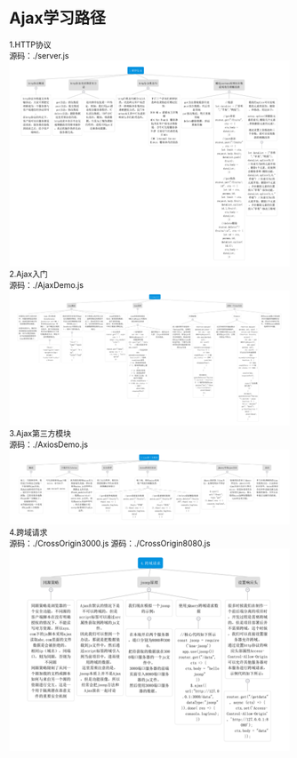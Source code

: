 # Ajax学习路径  
1.HTTP协议  
源码：./server.js
![](./images/1.HTTP协议.jpg)
2.Ajax入门  
源码：./AjaxDemo.js
![](./images/2.Ajax入门.jpg)
3.Ajax第三方模块  
源码：./AxiosDemo.js
![](./images/3.Ajax第三方模块.jpg)
4.跨域请求  
源码：./CrossOrigin3000.js
源码：./CrossOrigin8080.js
![](./images/4.跨域请求.jpg)

